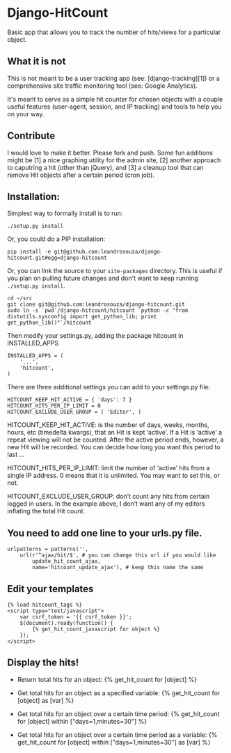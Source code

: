 Django-HitCount
===============

Basic app that allows you to track the number of hits/views for a particular
object.


What it is not
--------------

This is not meant to be a user tracking app (see: [django-tracking][1]) or a
comprehensive site traffic monitoring tool (see: Google Analytics).

It's meant to serve as a simple hit counter for chosen objects with a couple
useful features (user-agent, session, and IP tracking) and tools to help you
on your way.

Contribute
----------

I would love to make it better.  Please fork and push.  Some fun additions
might be [1] a nice graphing utility for the admin site, [2] another approach
to caputring a hit (other than jQuery), and [3] a cleanup tool that can remove
Hit objects after a certain period (cron job).

Installation:
-------------

Simplest way to formally install is to run:

    ./setup.py install

Or, you could do a PIP installation:

    pip install -e git@github.com:leandrosouza/django-hitcount.git#egg=django-hitcount

Or, you can link the source to your `site-packages` directory.  This is useful
if you plan on pulling future changes and don't want to keep running
`./setup.py install`.

    cd ~/src
    git clone git@github.com:leandrosouza/django-hitcount.git
    sudo ln -s `pwd`/django-hitcount/hitcount `python -c "from distutils.sysconfig import get_python_lib; print get_python_lib()"`/hitcount


Then modify your settings.py, adding the package hitcount in INSTALLED_APPS

    INSTALLED_APPS = (
        '...',
        'hitcount',
    )
 

There are three additional settings you can add to your settings.py file:

    HITCOUNT_KEEP_HIT_ACTIVE = { 'days': 7 }
    HITCOUNT_HITS_PER_IP_LIMIT = 0
    HITCOUNT_EXCLUDE_USER_GROUP = ( 'Editor', )


HITCOUNT_KEEP_HIT_ACTIVE: is the number of days, weeks, months, hours, etc (timedelta kwargs), that an Hit is kept ‘active’. If a Hit is ‘active’ a repeat viewing will not be counted. After the active period ends, however, a new Hit will be recorded. You can decide how long you want this period to last …

HITCOUNT_HITS_PER_IP_LIMIT: limit the number of ‘active’ hits from a single IP address. 0 means that it is unlimited. You may want to set this, or not.

HITCOUNT_EXCLUDE_USER_GROUP: don’t count any hits from certain logged in users. In the example above, I don’t want any of my editors inflating the total Hit count.


You need to add one line to your urls.py file.
----------------------------------------------
    urlpatterns = patterns('',
        url(r'^ajax/hit/$', # you can change this url if you would like
            update_hit_count_ajax,
            name='hitcount_update_ajax'), # keep this name the same


Edit your templates
-------------------
    {% load hitcount_tags %}
    <script type="text/javascript">
        var csrf_token = '{{ csrf_token }}';
        $(document).ready(function() {
            {% get_hit_count_javascript for object %}
        });
    </script>


Display the hits!
-----------------
- Return total hits for an object:
  {% get_hit_count for [object] %}
 
- Get total hits for an object as a specified variable:
  {% get_hit_count for [object] as [var] %}
 
- Get total hits for an object over a certain time period:
  {% get_hit_count for [object] within ["days=1,minutes=30"] %}
 
- Get total hits for an object over a certain time period as a variable:
  {% get_hit_count for [object] within ["days=1,minutes=30"] as [var] %}
